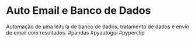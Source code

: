 # Auto Email e Banco de Dados
 Automação de uma leitura de  banco de dados, tratamento de dados e envio de email com resultados. #pandas #pyautogui #pyperclip
